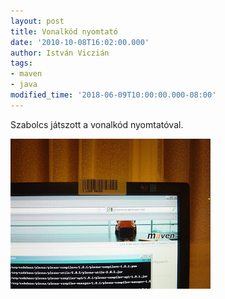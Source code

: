 ```yaml
---
layout: post
title: Vonalkód nyomtató
date: '2010-10-08T16:02:00.000'
author: István Viczián
tags:
- maven
- java
modified_time: '2018-06-09T10:00:00.000-08:00'
---
```


Szabolcs játszott a vonalkód nyomtatóval.

<a href="/artifacts/posts/2010-10-08-vonalkod/DSC06011_b.JPG" data-lightbox="post-images">![Vonalkód](/artifacts/posts/2010-10-08-vonalkod/DSC06011.JPG)</a>
